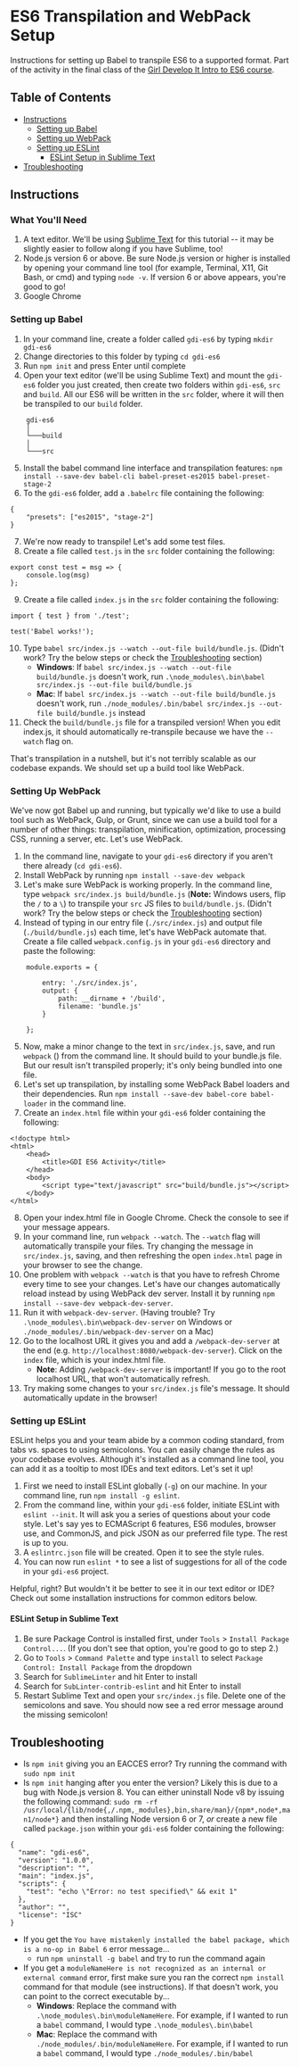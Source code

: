 # ES6 Transpilation and WebPack Setup

Instructions for setting up Babel to transpile ES6 to a supported format. Part of the activity in the final class of the [Girl Develop It Intro to ES6 course](http://github.com/anythingcodes/gdi-es6-javascript).

## Table of Contents
- [Instructions](#instructions)
	- [Setting up Babel](#setting-up-babel)
	- [Setting up WebPack](#setting-up-webpack)
	- [Setting up ESLint](#setting-up-eslint)
		- [ESLint Setup in Sublime Text](#eslint-setup-in-sublime-text)
- [Troubleshooting](#troubleshooting)

## Instructions

### What You'll Need

1. A text editor. We'll be using [Sublime Text](https://www.sublimetext.com/) for this tutorial -- it may be slightly easier to follow along if you have Sublime, too!
2. Node.js version 6 or above. Be sure Node.js version or higher is installed by opening your command line tool (for example, Terminal, X11, Git Bash, or cmd) and typing `node -v`. If version 6 or above appears, you're good to go!
3. Google Chrome

### Setting up Babel

1. In your command line, create a folder called `gdi-es6` by typing `mkdir gdi-es6`
2. Change directories to this folder by typing `cd gdi-es6`
3. Run `npm init` and press Enter until complete
4. Open your text editor (we'll be using Sublime Text) and mount the `gdi-es6` folder you just created, then create two folders within `gdi-es6`, `src` and `build`. All our ES6 will be written in the `src` folder, where it will then be transpiled to our `build` folder.
```
	gdi-es6
	│
	└───build
	│
	└───src
```
5. Install the babel command line interface and transpilation features: `npm install --save-dev babel-cli babel-preset-es2015 babel-preset-stage-2`
6. To the `gdi-es6` folder, add a `.babelrc` file containing the following:
```
{
	"presets": ["es2015", "stage-2"]
}
```
7. We're now ready to transpile! Let's add some test files.
8. Create a file called `test.js` in the `src` folder containing the following:
```
export const test = msg => {
	console.log(msg)
};
```
9. Create a file called `index.js` in the `src` folder containing the following:

```
import { test } from './test';

test('Babel works!');
```
10. Type `babel src/index.js --watch --out-file build/bundle.js`. (Didn't work? Try the below steps or check the [Troubleshooting](#troubleshooting) section)
	- **Windows**: If `babel src/index.js --watch --out-file build/bundle.js` doesn't work, run `.\node_modules\.bin\babel src/index.js --out-file build/bundle.js`
	- **Mac**: If `babel src/index.js --watch --out-file build/bundle.js` doesn't work, run `./node_modules/.bin/babel src/index.js --out-file build/bundle.js` instead
11. Check the `build/bundle.js` file for a transpiled version! When you edit index.js, it should automatically re-transpile because we have the `--watch` flag on.	

That's transpilation in a nutshell, but it's not terribly scalable as our codebase expands. We should set up a build tool like WebPack.

### Setting Up WebPack

We've now got Babel up and running, but typically we'd like to use a build tool such as WebPack, Gulp, or Grunt, since we can use a build tool for a number of other things: transpilation, minification, optimization, processing CSS, running a server, etc. Let's use WebPack.

1. In the command line, navigate to your `gdi-es6` directory if you aren't there already (`cd gdi-es6`).
2. Install WebPack by running `npm install --save-dev webpack`
3. Let's make sure WebPack is working properly. In the command line, type `webpack src/index.js build/bundle.js` (**Note:** Windows users, flip the `/` to a `\`) to transpile your `src` JS files to `build/bundle.js`. (Didn't work? Try the below steps or check the [Troubleshooting](#troubleshooting) section)
4. Instead of typing in our entry file (`./src/index.js`) and output file (`./build/bundle.js`) each time, let's have WebPack automate that. Create a file called `webpack.config.js` in your `gdi-es6` directory and paste the following:
```
	module.exports = {

		entry: './src/index.js',
		output: {
			path: __dirname + '/build',
			filename: 'bundle.js'
		}

	};
```
5. Now, make a minor change to the text in `src/index.js`, save, and run `webpack` () from the command line. It should build to your bundle.js file. But our result isn't transpiled properly; it's only being bundled into one file.
6. Let's set up transpilation, by installing some WebPack Babel loaders and their dependencies. Run `npm install --save-dev babel-core babel-loader` in the command line.
7. Create an `index.html` file within your `gdi-es6` folder containing the following:
```
<!doctype html>
<html>
	<head>
		<title>GDI ES6 Activity</title>
	</head>
	<body>
		<script type="text/javascript" src="build/bundle.js"></script>
	</body>
</html>
``` 
8. Open your index.html file in Google Chrome. Check the console to see if your message appears.
9. In your command line, run `webpack --watch`. The `--watch` flag will automatically transpile your files. Try changing the message in `src/index.js`, saving, and then refreshing the open `index.html` page in your browser to see the change.
10. One problem with `webpack --watch` is that you have to refresh Chrome every time to see your changes. Let's have our changes automatically reload instead by using WebPack dev server. Install it by running `npm install --save-dev webpack-dev-server`.
11. Run it with `webpack-dev-server`. (Having trouble? Try `.\node_modules\.bin\webpack-dev-server` on Windows or `./node_modules/.bin/webpack-dev-server` on a Mac)
12. Go to the localhost URL it gives you and add a `/webpack-dev-server` at the end (e.g. `http://localhost:8080/webpack-dev-server`). Click on the `index` file, which is your index.html file.
	- **Note**: Adding `/webpack-dev-server` is important! If you go to the root localhost URL, that won't automatically refresh.
13. Try making some changes to your `src/index.js` file's message. It should automatically update in the browser!

### Setting up ESLint

ESLint helps you and your team abide by a common coding standard, from tabs vs. spaces to using semicolons. You can easily change the rules as your codebase evolves. Although it's installed as a command line tool, you can add it as a tooltip to most IDEs and text editors. Let's set it up!

1. First we need to install ESLint globally (`-g`) on our machine. In your command line, run `npm install -g eslint`.
2. From the command line, within your `gdi-es6` folder, initiate ESLint with `eslint --init`. It will ask you a series of questions about your code style. Let's say yes to ECMAScript 6 features, ES6 modules, browser use, and CommonJS, and pick JSON as our preferred file type. The rest is up to you.
3. A `eslintrc.json` file will be created. Open it to see the style rules.
4. You can now run `eslint *` to see a list of suggestions for all of the code in your `gdi-es6` project.

Helpful, right? But wouldn't it be better to see it in our text editor or IDE? Check out some installation instructions for common editors below.

#### ESLint Setup in Sublime Text

1. Be sure Package Control is installed first, under `Tools` > `Install Package Control...`. (If you don't see that option, you're good to go to step 2.)
2. Go to `Tools` > `Command Palette` and type `install` to select `Package Control: Install Package` from the dropdown
3. Search for `SublimeLinter` and hit Enter to install
4. Search for `SubLinter-contrib-eslint` and hit Enter to install
5. Restart Sublime Text and open your `src/index.js` file. Delete one of the semicolons and save. You should now see a red error message around the missing semicolon!

## Troubleshooting

- Is `npm init` giving you an EACCES error? Try running the command with `sudo npm init`
- Is `npm init` hanging after you enter the version? Likely this is due to a bug with Node.js version 8. You can either uninstall Node v8 by issuing the following command: `sudo rm -rf /usr/local/{lib/node{,/.npm,_modules},bin,share/man}/{npm*,node*,man1/node*}` and then installing Node version 6 or 7, _or_ create a new file called `package.json` within your `gdi-es6` folder containing the following:
```
{
  "name": "gdi-es6",
  "version": "1.0.0",
  "description": "",
  "main": "index.js",
  "scripts": {
    "test": "echo \"Error: no test specified\" && exit 1"
  },
  "author": "",
  "license": "ISC"
}
```
- If you get the `You have mistakenly installed the babel package, which is a no-op in Babel 6` error message...
	- run `npm uninstall -g babel` and try to run the command again
- If you get a `moduleNameHere is not recognized as an internal or external command` error, first make sure you ran the correct `npm install` command for that module (see instructions). If that doesn't work, you can point to the correct executable by...
	- **Windows**: Replace the command with `.\node_modules\.bin\moduleNameHere`. For example, if I wanted to run a `babel` command, I would type `.\node_modules\.bin\babel` 
	- **Mac**: Replace the command with `./node_modules/.bin/moduleNameHere`. For example, if I wanted to run a `babel` command, I would type `./node_modules/.bin/babel` 
